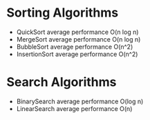 # Sorting Algorithms

- QuickSort average performance O(n log n)
- MergeSort average performance O(n log n)
- BubbleSort average performance O(n^2)
- InsertionSort average performance O(n^2)

# Search Algorithms

- BinarySearch average performance O(log n)
- LinearSearch average performance O(n)